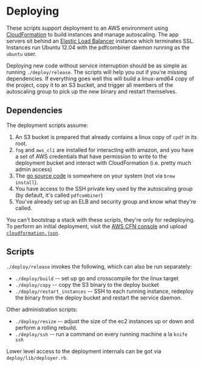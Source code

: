 Deploying
=========

These scripts support deployment to an AWS environment using [CloudFormation](http://aws.amazon.com/cloudformation/) to build instances and manage autoscaling.  The app servers sit behind an [Elastic Load Balancer](http://aws.amazon.com/elasticloadbalancing/) instance which terminates SSL.  Instances run Ubuntu 12.04 with the pdfcombiner daemon running as the `ubuntu` user.

Deploying new code without service interruption should be as simple as running `./deploy/release`. The scripts will help you out if you're missing dependencies.  If everything goes well this will build a linux-amd64 copy of the project, copy it to an S3 bucket, and trigger all members of the autoscaling group to pick up the new binary and restart themselves.

Dependencies
------------

The deployment scripts assume:

 1. An S3 bucket is prepared that already contains a linux copy of `cpdf` in its root.
 2. `fog` and `aws_cli` are installed for interacting with amazon, and you have a set of AWS credentials that have permission to write to the deployment bucket and interact with CloudFormation (i.e. pretty much admin access)
 3. The [go source code](https://code.google.com/p/go) is somewhere on your system (not via `brew install`).
 4. You have access to the SSH private key used by the autoscaling group (by default, it's called `pdfcombiner`)
 5. You've already set up an ELB and security group and know what they're called.

You can't bootstrap a stack with these scripts, they're only for redeploying.  To perform an initial deployment, visit the [AWS CFN console](https://console.aws.amazon.com/cloudformation/home?region=us-east-1) and upload [`cloudformation.json`](https://github.com/PeopleAdmin/pdfcombiner/blob/build_deploy/deploy/cloudformation.json).

Scripts
-------

`./deploy/release` invokes the following, which can also be run separately:

 - `./deploy/build` -- set up go and crosscompile for the linux target
 - `./deploy/copy` -- copy the S3 binary to the deploy bucket
 - `./deploy/restart_instances` -- SSH to each running instance, redeploy the binary from the deploy bucket and restart the service daemon.

Other administration scripts:

 - `./deploy/resize` -- adjust the size of the ec2 instances up or down and perform a rolling rebuild.
 - `./deploy/ssh` -- run a command on every running machine a la `knife ssh`

Lower level access to the deployment internals can be got via `deploy/lib/deployer.rb`.

